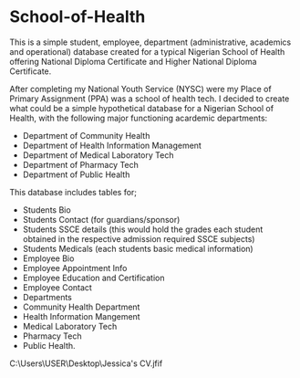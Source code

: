 # School-of-Health
This is a simple student, employee, department (administrative, academics and operational) database created for a typical Nigerian School of Health offering National Diploma Certificate and Higher National Diploma Certificate.

After completing my National Youth Service (NYSC) were my Place of Primary Assignment (PPA) was a school of health tech. I decided to create what could be a simple hypothetical database for a Nigerian School of Health, with the following major functioning acardemic departments:
- Department of Community Health
- Department of Health Information Management
- Department of Medical Laboratory Tech
- Department of Pharmacy Tech
- Department of Public Health

This database includes tables for;
- Students Bio 
- Students Contact (for guardians/sponsor)
- Students SSCE details (this would hold the grades each student obtained in the respective admission required SSCE subjects)
- Students Medicals (each students basic medical information)
- Employee Bio
- Employee Appointment Info
- Employee Education and Certification
- Employee Contact
- Departments
- Community Health Department
- Health Information Mangement
- Medical Laboratory Tech
- Pharmacy Tech
- Public Health.

C:\Users\USER\Desktop\Jessica's CV.jfif
